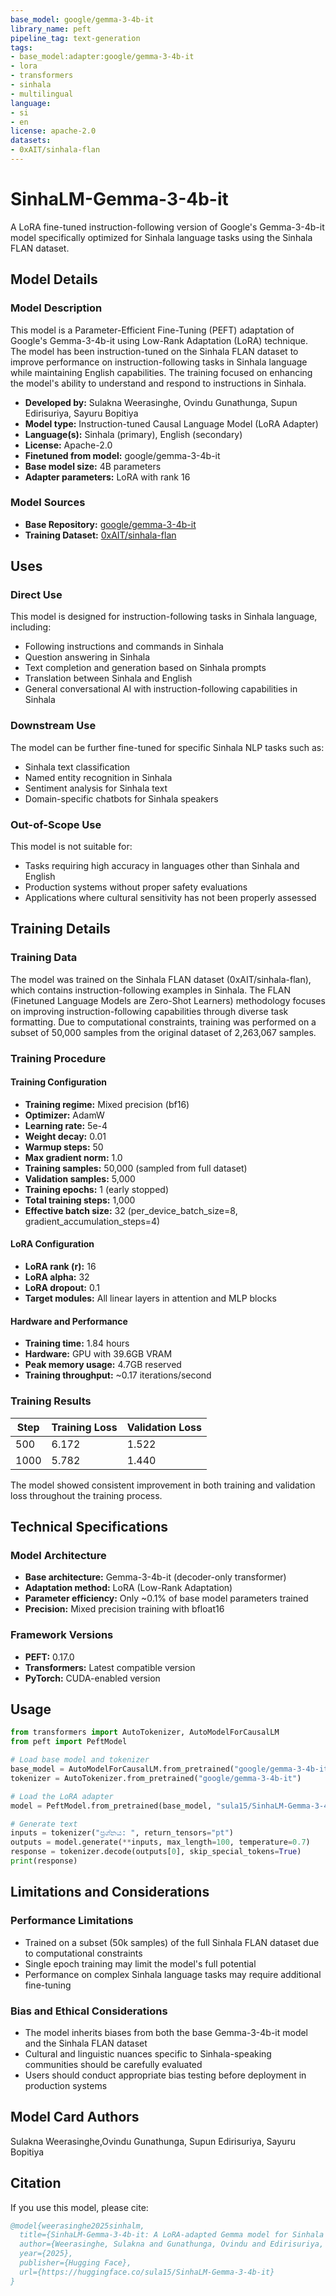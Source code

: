 ```yaml
---
base_model: google/gemma-3-4b-it
library_name: peft
pipeline_tag: text-generation
tags:
- base_model:adapter:google/gemma-3-4b-it
- lora
- transformers
- sinhala
- multilingual
language:
- si
- en
license: apache-2.0
datasets:
- 0xAIT/sinhala-flan
---
```


# SinhaLM-Gemma-3-4b-it

A LoRA fine-tuned instruction-following version of Google's Gemma-3-4b-it model specifically optimized for Sinhala language tasks using the Sinhala FLAN dataset.

## Model Details

### Model Description

This model is a Parameter-Efficient Fine-Tuning (PEFT) adaptation of Google's Gemma-3-4b-it using Low-Rank Adaptation (LoRA) technique. The model has been instruction-tuned on the Sinhala FLAN dataset to improve performance on instruction-following tasks in Sinhala language while maintaining English capabilities. The training focused on enhancing the model's ability to understand and respond to instructions in Sinhala.

- **Developed by:** Sulakna Weerasinghe, Ovindu Gunathunga, Supun Edirisuriya, Sayuru Bopitiya
- **Model type:** Instruction-tuned Causal Language Model (LoRA Adapter)
- **Language(s):** Sinhala (primary), English (secondary)
- **License:** Apache-2.0
- **Finetuned from model:** google/gemma-3-4b-it
- **Base model size:** 4B parameters
- **Adapter parameters:** LoRA with rank 16

### Model Sources

- **Base Repository:** [google/gemma-3-4b-it](https://huggingface.co/google/gemma-3-4b-it)
- **Training Dataset:** [0xAIT/sinhala-flan](https://huggingface.co/datasets/0xAIT/sinhala-flan)

## Uses

### Direct Use

This model is designed for instruction-following tasks in Sinhala language, including:
- Following instructions and commands in Sinhala
- Question answering in Sinhala
- Text completion and generation based on Sinhala prompts
- Translation between Sinhala and English
- General conversational AI with instruction-following capabilities in Sinhala

### Downstream Use

The model can be further fine-tuned for specific Sinhala NLP tasks such as:
- Sinhala text classification
- Named entity recognition in Sinhala
- Sentiment analysis for Sinhala text
- Domain-specific chatbots for Sinhala speakers

### Out-of-Scope Use

This model is not suitable for:
- Tasks requiring high accuracy in languages other than Sinhala and English
- Production systems without proper safety evaluations
- Applications where cultural sensitivity has not been properly assessed

## Training Details

### Training Data

The model was trained on the Sinhala FLAN dataset (0xAIT/sinhala-flan), which contains instruction-following examples in Sinhala. The FLAN (Finetuned Language Models are Zero-Shot Learners) methodology focuses on improving instruction-following capabilities through diverse task formatting. Due to computational constraints, training was performed on a subset of 50,000 samples from the original dataset of 2,263,067 samples.

### Training Procedure

#### Training Configuration

- **Training regime:** Mixed precision (bf16)
- **Optimizer:** AdamW
- **Learning rate:** 5e-4
- **Weight decay:** 0.01
- **Warmup steps:** 50
- **Max gradient norm:** 1.0
- **Training samples:** 50,000 (sampled from full dataset)
- **Validation samples:** 5,000
- **Training epochs:** 1 (early stopped)
- **Total training steps:** 1,000
- **Effective batch size:** 32 (per_device_batch_size=8, gradient_accumulation_steps=4)

#### LoRA Configuration

- **LoRA rank (r):** 16
- **LoRA alpha:** 32
- **LoRA dropout:** 0.1
- **Target modules:** All linear layers in attention and MLP blocks

#### Hardware and Performance

- **Training time:** 1.84 hours
- **Hardware:** GPU with 39.6GB VRAM
- **Peak memory usage:** 4.7GB reserved
- **Training throughput:** ~0.17 iterations/second

### Training Results

| Step | Training Loss | Validation Loss |
|------|---------------|-----------------|
| 500  | 6.172         | 1.522           |
| 1000 | 5.782         | 1.440           |

The model showed consistent improvement in both training and validation loss throughout the training process.

## Technical Specifications

### Model Architecture

- **Base architecture:** Gemma-3-4b-it (decoder-only transformer)
- **Adaptation method:** LoRA (Low-Rank Adaptation)
- **Parameter efficiency:** Only ~0.1% of base model parameters trained
- **Precision:** Mixed precision training with bfloat16

### Framework Versions

- **PEFT:** 0.17.0
- **Transformers:** Latest compatible version
- **PyTorch:** CUDA-enabled version

## Usage

```python
from transformers import AutoTokenizer, AutoModelForCausalLM
from peft import PeftModel

# Load base model and tokenizer
base_model = AutoModelForCausalLM.from_pretrained("google/gemma-3-4b-it")
tokenizer = AutoTokenizer.from_pretrained("google/gemma-3-4b-it")

# Load the LoRA adapter
model = PeftModel.from_pretrained(base_model, "sula15/SinhaLM-Gemma-3-4b-it")

# Generate text
inputs = tokenizer("ප්‍රශ්නය: ", return_tensors="pt")
outputs = model.generate(**inputs, max_length=100, temperature=0.7)
response = tokenizer.decode(outputs[0], skip_special_tokens=True)
print(response)
```

## Limitations and Considerations

### Performance Limitations

- Trained on a subset (50k samples) of the full Sinhala FLAN dataset due to computational constraints
- Single epoch training may limit the model's full potential
- Performance on complex Sinhala language tasks may require additional fine-tuning

### Bias and Ethical Considerations

- The model inherits biases from both the base Gemma-3-4b-it model and the Sinhala FLAN dataset
- Cultural and linguistic nuances specific to Sinhala-speaking communities should be carefully evaluated
- Users should conduct appropriate bias testing before deployment in production systems

## Model Card Authors

Sulakna Weerasinghe,Ovindu Gunathunga, Supun Edirisuriya, Sayuru Bopitiya

## Citation

If you use this model, please cite:

```bibtex
@model{weerasinghe2025sinhalm,
  title={SinhaLM-Gemma-3-4b-it: A LoRA-adapted Gemma model for Sinhala instruction-following},
  author={Weerasinghe, Sulakna and Gunathunga, Ovindu and Edirisuriya, Supun and Bopitiya, Sayuru},
  year={2025},
  publisher={Hugging Face},
  url={https://huggingface.co/sula15/SinhaLM-Gemma-3-4b-it}
}
```
